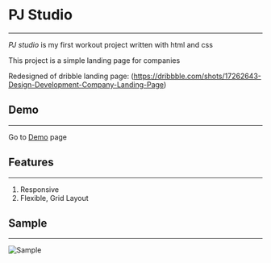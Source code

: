 # PJ Studio
---
*PJ studio* is my first workout project written with html and css

This project is a simple landing page for companies

Redesigned of dribble landing page: (https://dribbble.com/shots/17262643-Design-Development-Company-Landing-Page)

## Demo
---
Go to [Demo](https://mahsadp.github.io/Pj-studio/) page

## Features
---
1. Responsive
2. Flexible, Grid Layout

## Sample
---
![Sample](https://user-images.githubusercontent.com/100931501/173195392-91cf6099-9494-459e-9237-213ad51fbe62.jpg)

